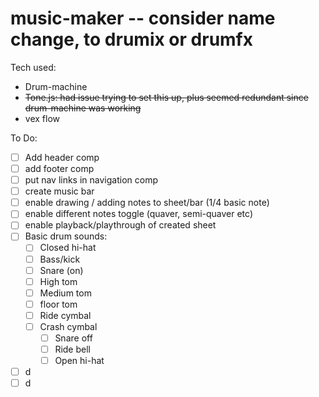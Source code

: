 # music-maker -- consider name change, to drumix or drumfx

Tech used:

- Drum-machine
- ~~Tone.js: had issue trying to set this up, plus seemed redundant since drum-machine was working~~ 
- vex flow






To Do:

- [ ] Add header comp
- [ ] add footer comp
- [ ] put nav links in navigation comp
- [ ] create music bar 
- [ ] enable drawing / adding notes to sheet/bar (1/4 basic note)
- [ ] enable different notes toggle (quaver, semi-quaver etc)
- [ ] enable playback/playthrough of created sheet
- [ ] Basic drum sounds:
  - [ ] Closed hi-hat
  - [ ] Bass/kick
  - [ ] Snare (on)
  - [ ] High tom
  - [ ] Medium tom
  - [ ] floor tom
  - [ ] Ride cymbal
  - [ ] Crash cymbal
    - [ ] Snare off
    - [ ] Ride bell
    - [ ] Open hi-hat
- [ ] d
- [ ] d